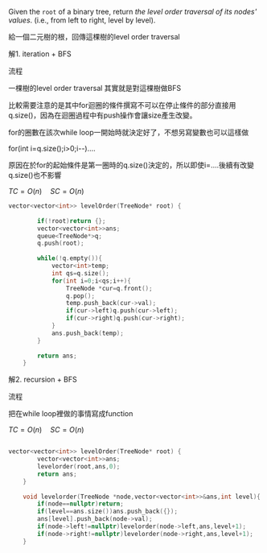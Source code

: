 Given the `root` of a binary tree, return _the level order traversal of its nodes' values_. (i.e., from left to right, level by level).

給一個二元樹的根，回傳這棵樹的level order traversal

解1. iteration + BFS

流程

一棵樹的level order traversal 其實就是對這棵樹做BFS

比較需要注意的是其中for迴圈的條件撰寫不可以在停止條件的部分直接用q.size()，因為在迴圈過程中有push操作會讓size產生改變。

for的圈數在該次while loop一開始時就決定好了，不想另寫變數也可以這樣做

for(int i=q.size();i>0;i--)....

原因在於for的起始條件是第一圈時的q.size()決定的，所以即使i=....後續有改變q.size()也不影響

$TC=O(n) \quad SC=O(n)$

```cpp
vector<vector<int>> levelOrder(TreeNode* root) {
        
        if(!root)return {};
        vector<vector<int>>ans;
        queue<TreeNode*>q;
        q.push(root);
        
        while(!q.empty()){
            vector<int>temp;
            int qs=q.size();
            for(int i=0;i<qs;i++){
                TreeNode *cur=q.front();
                q.pop();
                temp.push_back(cur->val);
                if(cur->left)q.push(cur->left);
                if(cur->right)q.push(cur->right);
            }
            ans.push_back(temp);
        }
        
        return ans;
    }
```

解2. recursion + BFS

流程

把在while loop裡做的事情寫成function

$TC=O(n) \quad SC=O(n)$

```cpp

vector<vector<int>> levelOrder(TreeNode* root) {
        vector<vector<int>>ans;
        levelorder(root,ans,0);
        return ans;
    }
    
    void levelorder(TreeNode *node,vector<vector<int>>&ans,int level){
        if(node==nullptr)return;
        if(level==ans.size())ans.push_back({});
        ans[level].push_back(node->val);
        if(node->left!=nullptr)levelorder(node->left,ans,level+1);
        if(node->right!=nullptr)levelorder(node->right,ans,level+1);
    }

```